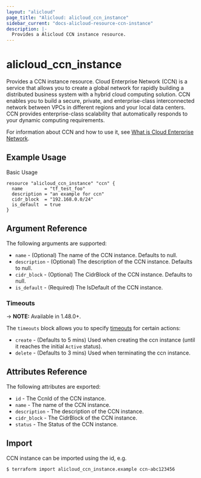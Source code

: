 ```yaml
---
layout: "alicloud"
page_title: "Alicloud: alicloud_ccn_instance"
sidebar_current: "docs-alicloud-resource-ccn-instance"
description: |-
  Provides a Alicloud CCN instance resource.
---
```


# alicloud\_ccn_instance

Provides a CCN instance resource. Cloud Enterprise Network (CCN) is a service that allows you to create a global network for rapidly building a distributed business system with a hybrid cloud computing solution. CCN enables you to build a secure, private, and enterprise-class interconnected network between VPCs in different regions and your local data centers. CCN provides enterprise-class scalability that automatically responds to your dynamic computing requirements.

For information about CCN and how to use it, see [What is Cloud Enterprise Network](https://www.alibabacloud.com/help/doc-detail/93667.htm).

## Example Usage

Basic Usage

```
resource "alicloud_ccn_instance" "ccn" {
  name        = "tf_test_foo"
  description = "an example for ccn"
  cidr_block  = "192.168.0.0/24"
  is_default  = true
}
```
## Argument Reference

The following arguments are supported:

* `name` - (Optional) The name of the CCN instance. Defaults to null.
* `description` - (Optional) The description of the CCN instance. Defaults to null.
* `cidr_block` - (Optional) The CidrBlock of the CCN instance. Defaults to null.
* `is_default` - (Required) The IsDefault of the CCN instance.


### Timeouts

-> **NOTE:** Available in 1.48.0+.

The `timeouts` block allows you to specify [timeouts](https://www.terraform.io/docs/configuration-0-11/resources.html#timeouts) for certain actions:

* `create` - (Defaults to 5 mins) Used when creating the ccn instance (until it reaches the initial `Active` status). 
* `delete` - (Defaults to 3 mins) Used when terminating the ccn instance. 

## Attributes Reference

The following attributes are exported:

* `id` - The CcnId of the CCN instance.
* `name` - The name of the CCN instance.
* `description` - The description of the CCN instance.
* `cidr_block` - The CidrBlock of the CCN instance.
* `status` - The Status of the CCN instance.



## Import

CCN instance can be imported using the id, e.g.

```
$ terraform import alicloud_ccn_instance.example ccn-abc123456
```

